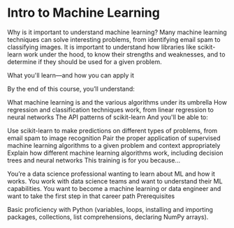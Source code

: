 # Intro to Machine Learning

Why is it important to understand machine learning? Many machine learning techniques can solve interesting problems, from identifying email spam to classifying images. It is important to understand how libraries like scikit-learn work under the hood, to know their strengths and weaknesses, and to determine if they should be used for a given problem. 

What you'll learn—and how you can apply it

By the end of this course, you’ll understand:

What machine learning is and the various algorithms under its umbrella
How regression and classification techniques work, from linear regression to neural networks 
The API patterns of scikit-learn
And you'll be able to:

Use scikit-learn to make predictions on different types of problems, from email spam to image recognition 
Pair the proper application of supervised machine learning algorithms to a given problem and context appropriately
Explain how different machine learning algorithms work, including decision trees and neural networks
This training is for you because...

You’re a data science professional wanting to learn about ML and how it works.
You work with data science teams and want to understand their ML capabilities.
You want to become a machine learning or data engineer and want to take the first step in that career path
Prerequisites

Basic proficiency with Python (variables, loops, installing and importing packages, collections, list comprehensions, declaring NumPy arrays).

